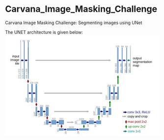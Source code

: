 # Carvana_Image_Masking_Challenge
Carvana Image Masking Challenge: Segmenting images using UNet


The UNET architecture is given below: 
![alt text](https://github.com/213079003/Carvana_Masking_Challenge/blob/main/UNET.png)
